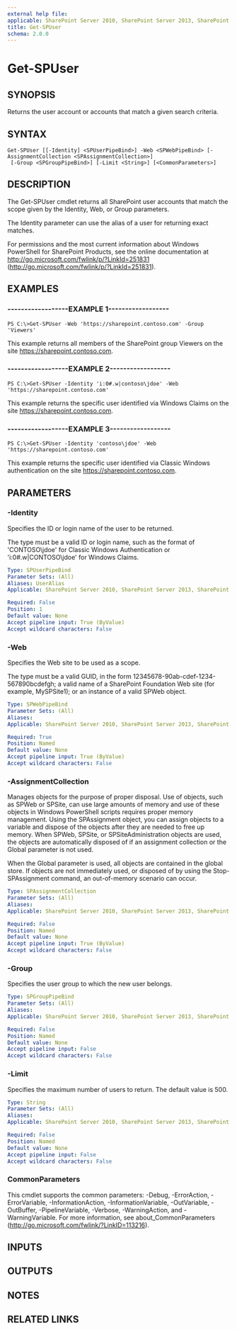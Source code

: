 ```yaml
---
external help file: 
applicable: SharePoint Server 2010, SharePoint Server 2013, SharePoint Server 2016
title: Get-SPUser
schema: 2.0.0
---
```


# Get-SPUser

## SYNOPSIS

Returns the user account or accounts that match a given search criteria.



## SYNTAX 

```
Get-SPUser [[-Identity] <SPUserPipeBind>] -Web <SPWebPipeBind> [-AssignmentCollection <SPAssignmentCollection>]
 [-Group <SPGroupPipeBind>] [-Limit <String>] [<CommonParameters>]
```

## DESCRIPTION
The Get-SPUser cmdlet returns all SharePoint user accounts that match the scope given by the Identity, Web, or Group parameters.

The Identity parameter can use the alias of a user for returning exact matches.

For permissions and the most current information about Windows PowerShell for SharePoint Products, see the online documentation at http://go.microsoft.com/fwlink/p/?LinkId=251831 (http://go.microsoft.com/fwlink/p/?LinkId=251831).

## EXAMPLES

### ------------------EXAMPLE 1------------------ 
```
PS C:\>Get-SPUser -Web 'https://sharepoint.contoso.com' -Group 'Viewers'
```

This example returns all members of the SharePoint group Viewers on the site https://sharepoint.contoso.com.


### ------------------EXAMPLE 2------------------ 
```
PS C:\>Get-SPUser -Identity 'i:0#.w|contoso\jdoe' -Web 'https://sharepoint.contoso.com'
```

This example returns the specific user identified via Windows Claims on the site https://sharepoint.contoso.com.

### ------------------EXAMPLE 3------------------ 
```
PS C:\>Get-SPUser -Identity 'contoso\jdoe' -Web 'https://sharepoint.contoso.com'
```

This example returns the specific user identified via Classic Windows authentication on the site https://sharepoint.contoso.com.

## PARAMETERS

### -Identity
Specifies the ID or login name of the user to be returned.

The type must be a valid ID or login name, such as the format of 'CONTOSO\jdoe' for Classic Windows Authentication or 'i:0#.w|CONTOSO\jdoe' for Windows Claims.

```yaml
Type: SPUserPipeBind
Parameter Sets: (All)
Aliases: UserAlias
Applicable: SharePoint Server 2010, SharePoint Server 2013, SharePoint Server 2016

Required: False
Position: 1
Default value: None
Accept pipeline input: True (ByValue)
Accept wildcard characters: False
```

### -Web
Specifies the Web site to be used as a scope.

The type must be a valid GUID, in the form 12345678-90ab-cdef-1234-567890bcdefgh; a valid name of a SharePoint Foundation Web site (for example, MySPSite1); or an instance of a valid SPWeb object.

```yaml
Type: SPWebPipeBind
Parameter Sets: (All)
Aliases: 
Applicable: SharePoint Server 2010, SharePoint Server 2013, SharePoint Server 2016

Required: True
Position: Named
Default value: None
Accept pipeline input: True (ByValue)
Accept wildcard characters: False
```

### -AssignmentCollection
Manages objects for the purpose of proper disposal.
Use of objects, such as SPWeb or SPSite, can use large amounts of memory and use of these objects in Windows PowerShell scripts requires proper memory management.
Using the SPAssignment object, you can assign objects to a variable and dispose of the objects after they are needed to free up memory.
When SPWeb, SPSite, or SPSiteAdministration objects are used, the objects are automatically disposed of if an assignment collection or the Global parameter is not used.

When the Global parameter is used, all objects are contained in the global store.
If objects are not immediately used, or disposed of by using the Stop-SPAssignment command, an out-of-memory scenario can occur.

```yaml
Type: SPAssignmentCollection
Parameter Sets: (All)
Aliases: 
Applicable: SharePoint Server 2010, SharePoint Server 2013, SharePoint Server 2016

Required: False
Position: Named
Default value: None
Accept pipeline input: True (ByValue)
Accept wildcard characters: False
```

### -Group
Specifies the user group to which the new user belongs.

```yaml
Type: SPGroupPipeBind
Parameter Sets: (All)
Aliases: 
Applicable: SharePoint Server 2010, SharePoint Server 2013, SharePoint Server 2016

Required: False
Position: Named
Default value: None
Accept pipeline input: False
Accept wildcard characters: False
```

### -Limit
Specifies the maximum number of users to return.
The default value is 500.

```yaml
Type: String
Parameter Sets: (All)
Aliases: 
Applicable: SharePoint Server 2010, SharePoint Server 2013, SharePoint Server 2016

Required: False
Position: Named
Default value: None
Accept pipeline input: False
Accept wildcard characters: False
```

### CommonParameters
This cmdlet supports the common parameters: -Debug, -ErrorAction, -ErrorVariable, -InformationAction, -InformationVariable, -OutVariable, -OutBuffer, -PipelineVariable, -Verbose, -WarningAction, and -WarningVariable. For more information, see about_CommonParameters (http://go.microsoft.com/fwlink/?LinkID=113216).

## INPUTS

## OUTPUTS

## NOTES

## RELATED LINKS

